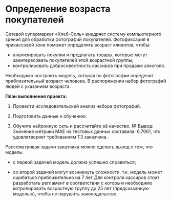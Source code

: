 # Определение возраста покупателей

Сетевой супермаркет «Хлеб-Соль» внедряет систему компьютерного зрения для обработки фотографий покупателей. Фотофиксация в прикассовой зоне поможет определять возраст клиентов, чтобы:
- анализировать покупки и предлагать товары, которые могут заинтересовать покупателей этой возрастной группы;
- контролировать добросовестность кассиров при продаже алкоголя.

Необходимо построить модель, которая по фотографии определит приблизительный возраст человека. В распоряжении набор фотографий людей с указанием возраста.

**План выполнения проекта:**
1) Провести исследовательский анализ набора фотографий.

2) Подготовить данные к обучению.

3) Обучите нейронную сеть и рассчитайте её качество.
№ Вывод:
Значение метрики MAE на тестовых данных составила: 6.7061, что удовлетворяет требованиям ТЗ заказчика.

Расссматривая задачи заказчика можно сделать вывод о том, что модель:

- с первой задачей модель должна успешно справиться;

- со второй задачей могут возникнуть сложности, т.к. модель может ошибаться приблизительно на 7 лет Для контроля кассиров стоит разработать регламент в соответствии с которым необходимо котролировать возрастную группу до 25 лет (предсказанную моделью), чтобы не нарушить законодальство.
